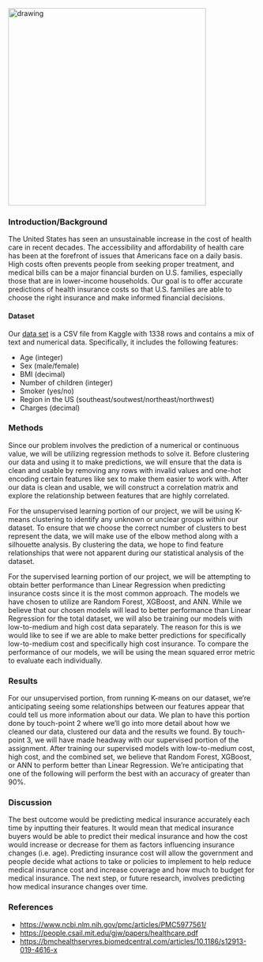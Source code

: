 <img src="https://user-images.githubusercontent.com/41976165/94978740-c2af6680-04ec-11eb-8e63-b98fcdf3384b.png" alt="drawing" width="400"/>

### Introduction/Background

The United States has seen an unsustainable increase in the cost of health care in recent
decades. The accessibility and affordability of health care has been at the forefront of issues that
Americans face on a daily basis. High costs often prevents people from seeking
proper treatment, and medical bills can be a major financial burden on U.S. families,
especially those that are in lower-income households. Our goal is to offer accurate
predictions of health insurance costs so that U.S. families are able to choose the right
insurance and make informed financial decisions.

#### Dataset
Our [data set](https://www.kaggle.com/mirichoi0218/insurance) is a CSV file from Kaggle with 1338 rows and contains a mix of text and numerical data. Specifically, it includes the following features:
- Age (integer)
- Sex (male/female)
- BMI (decimal)
- Number of children (integer)
- Smoker (yes/no)
- Region in the US (southeast/soutwest/northeast/northwest)
- Charges (decimal)


### Methods

Since our problem involves the prediction of a numerical or continuous value, we will be utilizing regression methods to solve it.  Before clustering our data and using it to make predictions, we will ensure that the data is clean and usable by removing any rows with invalid values and one-hot encoding certain features like sex to make them easier to work with.  After our data is clean and usable, we will construct a correlation matrix and explore the relationship between features that are highly correlated.

For the unsupervised learning portion of our project, we will be using K-means clustering to identify any unknown or unclear groups within our dataset.  To ensure that we choose the correct number of clusters to best represent the data, we will make use of the elbow method along with a silhouette analysis.  By clustering the data, we hope to find feature relationships that were not apparent during our statistical analysis of the dataset.

For the supervised learning portion of our project, we will be attempting to obtain better performance than Linear Regression when predicting insurance costs since it is the most common approach.  The models we have chosen to utilize are Random Forest, XGBoost, and ANN.  While we believe that our chosen models will lead to better performance than Linear Regression for the total dataset, we will also be training our models with low-to-medium and high cost data separately.  The reason for this is we would like to see if we are able to make better predictions for specifically low-to-medium cost and specifically high cost insurance.  To compare the performance of our models, we will be using the mean squared error metric to evaluate each individually.

### Results
For our unsupervised portion, from running K-means on our dataset, we’re anticipating seeing some relationships between our features appear that could tell us more information about our data. We plan to have this portion done by touch-point 2 where we’ll go into more detail about how we cleaned our data, clustered our data and the results we found. By touch-point 3, we will have made headway with our supervised portion of the assignment. After training our supervised models with low-to-medium cost, high cost, and the combined set, we believe that Random Forest, XGBoost, or ANN to perform better than Linear Regression. We’re anticipating that one of the following will perform the best with an accuracy of greater than 90%.

### Discussion

The best outcome would be predicting medical insurance accurately each time by inputting their 
features. It would mean that medical insurance buyers would be able to predict their medical 
insurance and how the cost would increase or decrease for them as factors influencing insurance 
changes (i.e. age). Predicting insurance cost will allow the government and people decide what 
actions to take or policies to implement to help reduce medical insurance cost and increase 
coverage and how much to budget for medical insurance. The next step, or future research, 
involves predicting how medical insurance changes over time. 

### References
- https://www.ncbi.nlm.nih.gov/pmc/articles/PMC5977561/
- https://people.csail.mit.edu/gjw/papers/healthcare.pdf
- https://bmchealthservres.biomedcentral.com/articles/10.1186/s12913-019-4616-x

